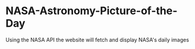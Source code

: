 # NASA-Astronomy-Picture-of-the-Day
Using the NASA API the website will fetch and display NASA's daily images
